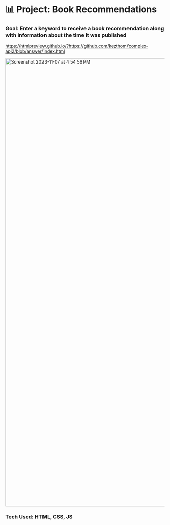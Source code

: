 # 📊 Project: Book Recommendations
### Goal: Enter a keyword to receive a book recommendation along with information about the time it was published

https://htmlpreview.github.io/?https://github.com/kezthom/complex-api2/blob/answer/index.html

<img width="1410" alt="Screenshot 2023-11-07 at 4 54 56 PM" src="https://github.com/kezthom/complex-api2/assets/137250400/2b12564a-26d2-4d61-904e-25118816b28c">

### Tech Used: HTML, CSS, JS

